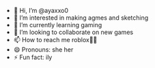 - 👋 Hi, I’m @ayaxxo0
- 👀 I’m interested in making agmes and sketching
- 🌱 I’m currently learning gaming
- 💞️ I’m looking to collaborate on new games
- 📫 How to reach me roblox🥰🥰
- 😄 Pronouns: she her
- ⚡ Fun fact: ily

<!---
ayaxxo0/ayaxxo0 is a ✨ special ✨ repository because its `README.md` (this file) appears on your GitHub profile.
You can click the Preview link to take a look at your changes.
--->
